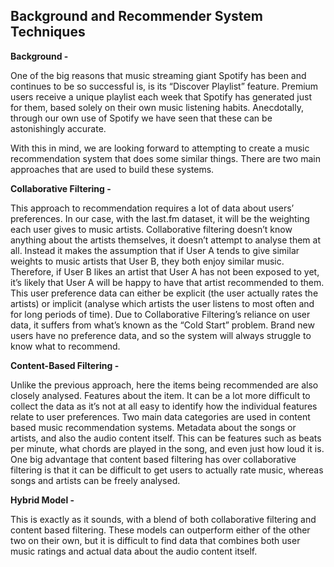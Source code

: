 ## Background and Recommender System Techniques

**Background -** 

One of the big reasons that music streaming giant Spotify has been and continues to be so successful is, is its “Discover Playlist” feature. Premium users receive a unique playlist each week that Spotify has generated just for them, based solely on their own music listening habits. Anecdotally, through our own use of Spotify we have seen that these can be astonishingly accurate.

With this in mind, we are looking forward to attempting to create a music recommendation system that does some similar things. There are two main approaches that are used to build these systems.

**Collaborative Filtering -**

This approach to recommendation requires a lot of data about users’ preferences. In our case, with the last.fm dataset, it will be the weighting each user gives to music artists. Collaborative filtering doesn’t know anything about the artists themselves, it doesn’t attempt to analyse them at all. Instead it makes the assumption that if User A tends to give similar weights to music artists that User B, they both enjoy similar music. Therefore, if User B likes an artist that User A has not been exposed to yet, it’s likely that User A will be happy to have that artist recommended to them. This user preference data can either be explicit (the user actually rates the artists) or implicit (analyse which artists the user listens to most often and for long periods of time). Due to Collaborative Filtering’s reliance on user data, it suffers from what’s known as the “Cold Start” problem. Brand new users have no preference data, and so the system will always struggle to know what to recommend.

**Content-Based Filtering -**

Unlike the previous approach, here the items being recommended are also closely analysed. Features about the item. It can be a lot more difficult to collect the data as it’s not at all easy to identify how the individual features relate to user preferences. Two main data categories are used in content based music recommendation systems. Metadata about the songs or artists, and also the audio content itself. This can be features such as beats per minute, what chords are played in the song, and even just how loud it is. One big advantage that content based filtering has over collaborative filtering is that it can be difficult to get users to actually rate music, whereas songs and artists can be freely analysed.

**Hybrid Model -**

This is exactly as it sounds, with a blend of both collaborative filtering and content based filtering. These models can outperform either of the other two on their own, but it is difficult to find data that combines both user music ratings and actual data about the audio content itself.
